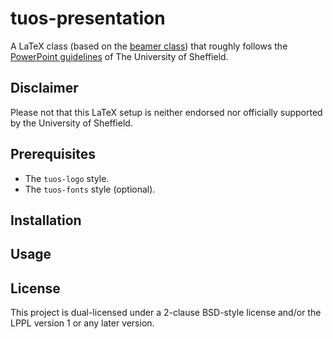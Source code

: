 # tuos-presentation
A LaTeX class (based on the [beamer class](https://www.ctan.org/pkg/beamer)) 
that roughly follows the 
[PowerPoint guidelines](http://www.sheffield.ac.uk/marketing/visual-identity/downloads/powerpoint-templates) 
of The University of Sheffield.

## Disclaimer
Please not that this LaTeX setup is neither endorsed nor officially
supported by the University of Sheffield.

## Prerequisites 
* The `tuos-logo` style.
* The `tuos-fonts` style (optional).

## Installation 

## Usage
  
## License
This project is dual-licensed under a 2-clause BSD-style license and/or 
the LPPL version 1 or any later version. 

